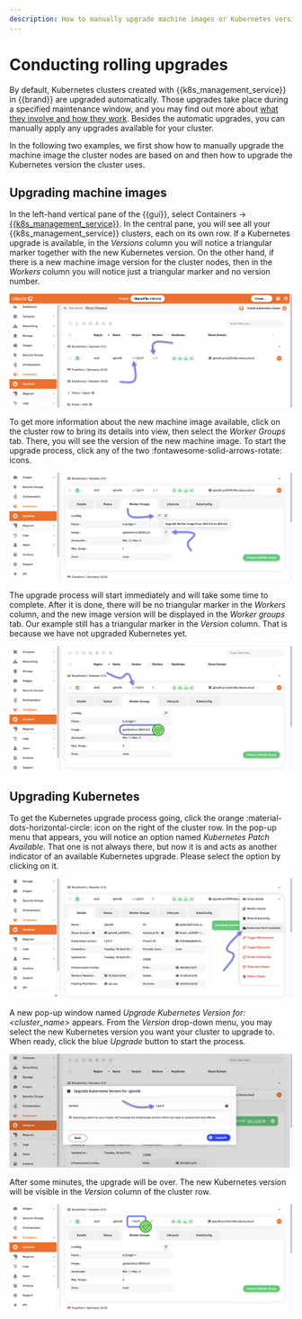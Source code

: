 ```yaml
---
description: How to manually upgrade machine images or Kubernetes versions for Gardener clusters
---
```

# Conducting rolling upgrades

By default, Kubernetes clusters created with {{k8s_management_service}}
in {{brand}} are upgraded automatically. Those upgrades take place
during a specified maintenance window, and you may find out more about
[what they involve and how they
work](../../../../background/kubernetes/gardener/autoupgrades). Besides
the automatic upgrades, you can manually apply any upgrades available
for your cluster.

In the following two examples, we first show how to manually upgrade the
machine image the cluster nodes are based on and then how to upgrade the
Kubernetes version the cluster uses.

## Upgrading machine images

In the left-hand vertical pane of the {{gui}}, select Containers →
[{{k8s_management_service}}](https://{{gui_domain}}/containers/gardener).
In the central pane, you will see all your {{k8s_management_service}}
clusters, each on its own row. If a Kubernetes upgrade is available, in
the *Versions* column you will notice a triangular marker together with
the new Kubernetes version. On the other hand, if there is a new machine
image version for the cluster nodes, then in the *Workers* column you
will notice just a triangular marker and no version number.

![Garden Linux and Kubernetes upgrades available](assets/rollupgr-01.png)

To get more information about the new machine image available, click on
the cluster row to bring its details into view, then select the *Worker
Groups* tab. There, you will see the version of the new machine image.
To start the upgrade process, click any of the two
:fontawesome-solid-arrows-rotate: icons.

![About to start Garden Linux upgrade](assets/rollupgr-02.png)

The upgrade process will start immediately and will take some time to
complete. After it is done, there will be no triangular marker in the
*Workers* column, and the new image version will be displayed in the
*Worker groups* tab. Our example still has a triangular marker in the
*Version* column. That is because we have not upgraded Kubernetes yet.

![Garden Linux upgraded](assets/rollupgr-03.png)

## Upgrading Kubernetes

To get the Kubernetes upgrade process going, click the orange
:material-dots-horizontal-circle: icon on the right of the cluster row.
In the pop-up menu that appears, you will notice an option named
*Kubernetes Patch Available*. That one is not always there, but now it
is and acts as another indicator of an available Kubernetes upgrade.
Please select the option by clicking on it.

![Kubernetes patch available](assets/rollupgr-04.png)

A new pop-up window named *Upgrade Kubernetes Version for:
&lt;cluster_name&gt;* appears. From the *Version* drop-down menu, you
may select the new Kubernetes version you want your cluster to upgrade
to.  When ready, click the blue *Upgrade* button to start the process.

![About to start a Kubernetes upgrade](assets/rollupgr-05.png)

After some minutes, the upgrade will be over. The new Kubernetes version
will be visible in the *Version* column of the cluster row.

![Kubernetes upgraded](assets/rollupgr-06.png)
